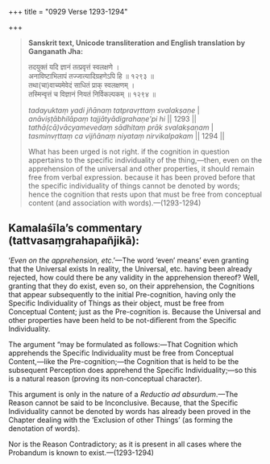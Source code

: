 +++
title = "0929 Verse 1293-1294"

+++
> **Sanskrit text, Unicode transliteration and English translation by Ganganath Jha:** 
>
> तदयुक्तं यदि ज्ञानं तत्प्रवृत्तं स्वलक्षणे ।  
> अनाविष्टाभिलापं तज्जात्यादिग्रहणेऽपि हि ॥ १२९३ ॥  
> तथा(चा)वाच्यमेवेदं साधितं प्राक् स्वलक्षणम् ।  
> तस्मिन्वृत्तं च विज्ञानं नियतं निर्विकल्पकम् ॥ १२९४ ॥ 
>
> *tadayuktaṃ yadi jñānaṃ tatpravṛttaṃ svalakṣaṇe* \|  
> *anāviṣṭābhilāpaṃ tajjātyādigrahaṇe'pi hi* \|\| 1293 \|\|  
> *tathā(cā)vācyamevedaṃ sādhitaṃ prāk svalakṣaṇam* \|  
> *tasminvṛttaṃ ca vijñānaṃ niyataṃ nirvikalpakam* \|\| 1294 \|\| 
>
> What has been urged is not right. if the cognition in question appertains to the specific individuality of the thing,—then, even on the apprehension of the universal and other properties, it should remain free from verbal expression. because it has been proved before that the specific individuality of things cannot be denoted by words; hence the cognition that rests upon that must be free from conceptual content (and association with words).—(1293-1294)



## Kamalaśīla’s commentary (tattvasaṃgrahapañjikā):

‘*Even on the apprehension, etc*.’—The word ‘even’ means’ even granting that the Universal exists In reality, the Universal, etc. having been already rejected, how could there be any validity in the apprehension thereof? Well, granting that they do exist, even so, on their apprehension, the Cognitions that appear subsequently to the initial Pre-cognition, having only the Specific Individuality of Things as their object, must be free from Conceptual Content; just as the Pre-cognition is. Because the Universal and other properties have been held to be not-difîerent from the Specific Individuality.

The argument “may be formulated as follows:—That Cognition which apprehends the Specific Individuality must be free from Conceptual Content,—like the Pre-cognition;—the Cognition that is held to be the subsequent Perception does apprehend the Specific Individuality;—so this is a natural reason (proving its non-conceptual character).

This argument is only in the nature of a *Reductio ad absurdum*.—The Reason cannot be said to be Inconclusive. Because, that the Specific Individuality cannot be denoted by words has already been proved in the Chapter dealing with the ‘Exclusion of other Things’ (as forming the denotation of words).

Nor is the Reason Contradictory; as it is present in all cases where the Probandum is known to exist.—(1293-1294)


